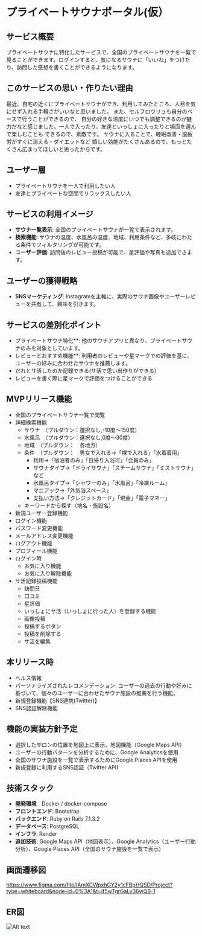 # プライベートサウナポータル(仮）

## サービス概要
プライベートサウナに特化したサービスで、全国のプライベートサウナを一覧で見ることができます。ログインすると、気になるサウナに「いいね」をつけたり、訪問した感想を書くことができるようになります。

## このサービスの思い・作りたい理由
最近、自宅の近くにプライベートサウナができ、利用してみたところ、人目を気にせず入れる手軽さがいいなと思いました。
また、セルフロウリュも自分のペースで行うことができるので、
自分の好きな温度にいつでも調整できるのが魅力だなと感じました。一人で入ったり、友達といっしょに入ったりと場面を選んで楽しむことも
できるので、素敵です。
サウナに入ることで、睡眠改善・脳疲労がすぐに消える・ダイエットなど
嬉しい効能がたくさんあるので、もっとたくさん広まってほしいと思ったからです。

## ユーザー層
- プライベートサウナを一人で利用したい人
- 友達とプライベートな空間でリラックスしたい人

## サービスの利用イメージ
- **サウナ一覧表示**: 全国のプライベートサウナが一覧で表示されます。
- **検索機能**: サウナの温度、水風呂の温度、地域、利用条件など、多岐にわたる条件でフィルタリングが可能です。
- **ユーザー評価**: 訪問後のレビュー投稿が可能で、星評価や写真も追加できます。

## ユーザーの獲得戦略
- **SNSマーケティング**: Instagramを主軸に、実際のサウナ画像やユーザーレビューを共有して、興味を引きます。

## サービスの差別化ポイント
- プライベートサウナ特化**: 他のサウナアプリと異なり、プライベートサウナのみを対象としています。
- レビューとおすすめ機能**: 利用者のレビューや星マークでの評価を基に、ユーザーの好みに合わせたサウナを推薦します。
- だれとサ活したのか記録できる(サ活で思い出作りができる）
- レビューを書く際に星マークで評価をつけることができる

## MVPリリース機能
- 全国のプライベートサウナ一覧で閲覧
- 詳細検索機能
  - サウナ　（プルダウン：選択なし,-10度〜150度）
  - 水風呂　（プルダウン：選択なし,0度〜30度）
  - 地域　（プルダウン：　各地方）
  - 条件　（プルダウン：　男女で入れる→「裸で入れる」「水着着用」
    - 利用→「宿泊者のみ」「日帰り入浴可」「会員のみ」
    - サウナタイプ→「ドライサウナ」「スチームサウナ」「ミストサウナ」など
    - 水風呂タイプ→「シャワーのみ」「水風呂」「冷凍ルーム」
    - マニアック→「外気浴スペース」
    - 支払い方法→「クレジットカード」「現金」「電子マネー」
  - キーワードから探す（地名・施設名）
- 新規ユーザー登録機能
- ログイン機能
- パスワード変更機能
- メールアドレス変更機能
- ログアウト機能
- プロフィール機能
- ログイン時
  - お気に入り機能
  - お気に入り解除機能
- サ活記録投稿機能
  - 訪問日
  - 口コミ
  - 星評価
  - いっしょにサ活（いっしょに行った人）を登録する機能
  - 画像投稿
  - 投稿するボタン
  - 投稿を削除する
  - サ活を編集

## 本リリース時
- ヘルス情報
- パーソナライズされたレコメンデーション: ユーザーの過去の行動や好みに基づいて、個々のユーザーに合わせたサウナ施設の推薦を行う機能。
- 新規登録機能【SNS連携(Twitter)】
- SNS認証解除機能

## 機能の実装方針予定
- 選択したサロンの位置を地図上に表示。地図機能（Google Maps API）
- ユーザーの行動パターンを分析するために、Google Analyticsを使用
- 全国のサウナ施設を一覧で表示するためにGoogle Places APIを使用
- 新規登録に利用するSNS認証（Twitter API)

## 技術スタック
- **開発環境**　Docker / docker-compose
- **フロントエンド**: Bootstrap
- **バックエンド**: Ruby on Rails 7.1.3.2
- **データベース**: PostgreSQL
- **インフラ**: Render
- **追加技術**: Google Maps API（地図表示）、Google Analytics（ユーザー行動分析）、Google Places API（全国のサウナ施設を一覧で表示）

## 画面遷移図
https://www.figma.com/file/lAmXCWpxhGY2y1cFBpHQSD/Project?type=whiteboard&node-id=0%3A1&t=if5wTgrGaLy36wQB-1

## ER図
![Alt text](image.png)